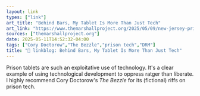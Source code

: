 ```yaml
---
layout: link
types: ["link"]
art_title: "Behind Bars, My Tablet Is More Than Just Tech"
art_link: "https://www.themarshallproject.org/2025/05/09/new-jersey-prison-jpay-viapath-tablet"
sources: ["themarshallproject.org"]
date: 2025-05-11T14:52:32-04:00
tags: ["Cory Doctorow","The Bezzle","prison tech","DRM"]
title: "🔗 linkblog: Behind Bars, My Tablet Is More Than Just Tech"
---
```

Prison tablets are such an exploitative use of technology. It's a clear example of using technological development to oppress ratger than liberate. I highly recommend Cory Doctorow's *The Bezzle* for its (fictional) riffs on prison tech.